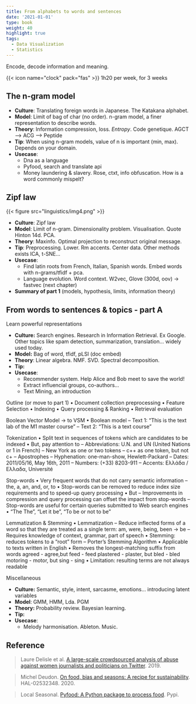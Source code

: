 ```yaml
---
title: From alphabets to words and sentences
date: '2021-01-01'
type: book
weight: 40
highlight: true
tags:
  - Data Visualization
  - Statistics
---
```


Encode, decode information and meaning.

<!--more-->

{{< icon name="clock" pack="fas" >}} 1h20 per week, for 3 weeks

## The n-gram model

- **Culture**: Translating foreign words in Japanese. The Katakana alphabet.
- **Model**: Limit of bag of char (no order). n-gram model, a finer representation to describe words.
- **Theory**: Information compression, loss. *Entropy*. Code genetique. AGCT —> ACG —> Peptide
- **Tip**: When using n-gram models, value of n is important (min, max). Depends on your domain.
- **Usecase**:
    - Dna as a language
    - Pyfood, search and translate api
    - Money laundering & slavery. Rose, ctxt, info obfuscation. How is a word commonly mispelt?
    

## Zipf law

{{< figure src="linguistics/img4.png" >}}

- **Culture**: Zipf law
- **Model**: Limit of n-gram. Dimensionality problem. Visualisation. Quote Hinton 14d. PCA.
- **Theory**: Maxinfo. Optimal projection to reconstruct original message.
- **Tip**: Preprocessing. Lower. Rm accents. Center data. Other methods exists ICA, t-SNE…
- **Usecase**:
    - Find latin roots from French, Italian, Spanish words. Embed words with n-grams/tfidf + pca.
    - Language evolution. Word context. W2vec, Glove (300d, oov) → fastvec (next chapter)
- **Summary of part 1** (models, hypothesis, limits, information theory)


## From words to sentences & topics - part A

Learn powerful representations

- **Culture:** Search engines. Research in Information Retrieval. Ex Google. Other topics like spam detection, summarization, translation… widely used today.
- **Model:** Bag of word, tfidf, pLSI (doc embed)
- **Theory**: Linear algebra. NMF. SVD. Spectral decomposition.
- **Tip:**
- **Usecase**:
    - Recommender system. Help Alice and Bob meet to save the world!
    - Extract influencial groups, co-authors…
    - Text Mining, an introduction

Outline (or move to part 1)
• Document collection preprocessing
• Feature Selection
• Indexing
• Query processing & Ranking
• Retrieval evaluation

Boolean Vector Model -> to VSM
• Boolean model
– Text 1: “This is the text lab of the M1 master
course”
– Text 2: “This is a text course”

Tokenization
• Split text in sequences of tokens which are candidates to be
indexed
• But, pay attention to
– Abbreviations: U.N. and UN (United Nations or 1 in French)
– New York as one or two tokens
– c++ as one token, but not c+
– Apostrophes
– Hyphenation: one-man-show, Hewlett-Packard
– Dates: 2011/05/16, May 16th, 2011
– Numbers: (+33) 8203-911
– Accents: Ελλάδα / Ελλαδα, Université

Stop-words
• Very frequent words that do not carry semantic
information
– the, a, an, and, or, to
• Stop-words can be removed to reduce index size
requirements and to speed-up query processing
• But
– Improvements in compression and query processing can
offset the impact from stop-words
– Stop-words are useful for certain queries submitted to
Web search engines
• “The The”, “Let it be”, “To be or not to be”

Lemmatization & Stemming
• Lemmatization
– Reduce inflected forms of a word so that they are treated as a single
term: am, were, being, been -> be
– Requires knowledge of context, grammar, part of speech
• Stemming: reduces tokens to a “root” form
– Porter’s Stemming Algorithm
• Applicable to texts written in English
• Removes the longest-matching suffix from words
agreed - agree,but feed - feed
plastered - plaster, but bled - bled
motoring - motor, but sing - sing
• Limitation: resulting terms are not always readable


Miscellaneous
- **Culture:** Semantic, style, intent, sarcasme, emotions… introducing latent variables
- **Model**: GMM, HMM, Lda. PGM
- **Theory:** Probability review. Bayesian learning.
- **Tip:**
- **Usecase**:
    - Melody harmonisation. Ableton. Music.


## Reference

> Laure Delisle et al. [A large-scale crowdsourced analysis of abuse against women journalists and politicians on Twitter](https://arxiv.org/abs/1902.03093). 2019.

> Michel Deudon. [On food, bias and seasons: A recipe for sustainability](https://hal.archives-ouvertes.fr/hal-02532348). HAL-02532348. 2020.

> Local Seasonal. [Pyfood: A Python package to process food](https://pyfood.readthedocs.io/en/latest/). Pypi.